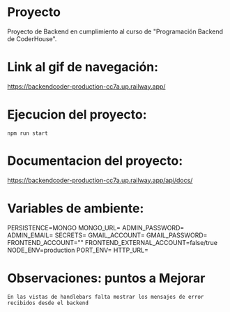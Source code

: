 # Proyecto

Proyecto de Backend en cumplimiento al curso de "Programación Backend de CoderHouse".

# Link al gif de navegación:

https://backendcoder-production-cc7a.up.railway.app/

# Ejecucion del proyecto:

`npm run start`

# Documentacion del proyecto:

https://backendcoder-production-cc7a.up.railway.app/api/docs/

# Variables de ambiente:

PERSISTENCE=MONGO <persistence>
MONGO_URL=<connection to MongoDB>
ADMIN_PASSWORD=<password admin>
ADMIN_EMAIL=<email admin>
SECRETS=<secret key token>
GMAIL_ACCOUNT=<email account from which to send mail>
GMAIL_PASSWORD=<email password>
FRONTEND_ACCOUNT=""
FRONTEND_EXTERNAL_ACCOUNT=false/true <external frontend>
NODE_ENV=production <enviroment >
PORT_ENV=<connection port>
HTTP_URL=<connection url>

# Observaciones: puntos a Mejorar

    En las vistas de handlebars falta mostrar los mensajes de error recibidos desde el backend

